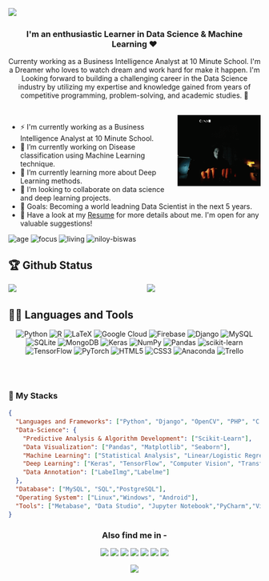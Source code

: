 ![](Media/CoverName.gif)

<h3 align="center">I'm an enthusiastic Learner in Data Science & Machine Learning ❤</h3>  

<p align="center"> Currenty working as a Business Intelligence Analyst at 10 Minute School. I'm a Dreamer who loves to watch dream and work hard for make it happen. I'm Looking forward to building a challenging career in the Data Science industry by utilizing my expertise and knowledge gained from years of competitive programming, problem-solving, and academic studies. 🚀 </p>

</br>

<img width="33%" align="right" alt="Github Image" src="Media/Sideimage2.gif" />

- ⚡ I'm currently working as a Business Intelligence Analyst at 10 Minute School.
- 🔭 I’m currently working on Disease classification using Machine Learning technique.
- 🌱 I’m currently learning more about Deep Learning methods.
- 👯 I’m looking to collaborate on data science and deep learning projects.
- 🥅 Goals: Becoming a world leadning Data Scientist in the next 5 years.
- 📝 Have a look at my [Resume](https://drive.google.com/file/d/1dUMLbH9io0RV3ZZx-NpDD4ltXGqMrhr5/view?usp=sharing) for more details about me. I'm open for any valuable suggestions!

![age](https://img.shields.io/badge/age-23-blueviolet)
![focus](https://img.shields.io/badge/focus-DataScience-critical)
![living](https://img.shields.io/badge/living-Dhaka-3c9)
<img src = "https://komarev.com/ghpvc/?username=niloy-biswas" alt="niloy-biswas"/>


## 🏆 Github Status

<img  src="https://github-readme-stats.vercel.app/api?username=niloy-biswas&show_icons=true&hide_border=true&theme=tokyonight&show_icons=true&include_all_commits=true" width="45%" align="right" >
<img  src="https://github-readme-streak-stats.herokuapp.com/?user=niloy-biswas&theme=tokyonight&hide_border=true" width="45%" >
<!-- <img  src= "https://github-readme-stats.vercel.app/api/top-langs/?username=niloy-biswas&theme=tokyonight&langs_count=5&hide_border=true" > -->



## 👨‍💻 Languages and Tools

<div align="center">
  
![Python](https://img.shields.io/badge/python-3670A0?style=for-the-badge&logo=python&logoColor=ffdd54) 
![R](https://img.shields.io/badge/r-%23276DC3.svg?style=for-the-badge&logo=r&logoColor=white) 
![LaTeX](https://img.shields.io/badge/latex-%23008080.svg?style=for-the-badge&logo=latex&logoColor=white) 
![Google Cloud](https://img.shields.io/badge/Google%20Cloud-%234285F4.svg?style=for-the-badge&logo=google-cloud&logoColor=white) 
![Firebase](https://img.shields.io/badge/firebase-%23039BE5.svg?style=for-the-badge&logo=firebase) 
![Django](https://img.shields.io/badge/django-%23092E20.svg?style=for-the-badge&logo=django&logoColor=white) 
![MySQL](https://img.shields.io/badge/mysql-%2300f.svg?style=for-the-badge&logo=mysql&logoColor=white) 
![SQLite](https://img.shields.io/badge/sqlite-%2307405e.svg?style=for-the-badge&logo=sqlite&logoColor=white) 
![MongoDB](https://img.shields.io/badge/MongoDB-%234ea94b.svg?style=for-the-badge&logo=mongodb&logoColor=white) 
![Keras](https://img.shields.io/badge/Keras-%23D00000.svg?style=for-the-badge&logo=Keras&logoColor=white) 
![NumPy](https://img.shields.io/badge/numpy-%23013243.svg?style=for-the-badge&logo=numpy&logoColor=white) 
![Pandas](https://img.shields.io/badge/pandas-%23150458.svg?style=for-the-badge&logo=pandas&logoColor=white) 
![scikit-learn](https://img.shields.io/badge/scikit--learn-%23F7931E.svg?style=for-the-badge&logo=scikit-learn&logoColor=white) 
![TensorFlow](https://img.shields.io/badge/TensorFlow-%23FF6F00.svg?style=for-the-badge&logo=TensorFlow&logoColor=white) 
![PyTorch](https://img.shields.io/badge/PyTorch-%23EE4C2C.svg?style=for-the-badge&logo=PyTorch&logoColor=white) 
![HTML5](https://img.shields.io/badge/html5-%23E34F26.svg?style=for-the-badge&logo=html5&logoColor=white) 
![CSS3](https://img.shields.io/badge/css3-%231572B6.svg?style=for-the-badge&logo=css3&logoColor=white) 
![Anaconda](https://img.shields.io/badge/Anaconda-%2344A833.svg?style=for-the-badge&logo=anaconda&logoColor=white) 
![Trello](https://img.shields.io/badge/Trello-%23026AA7.svg?style=for-the-badge&logo=Trello&logoColor=white)

</div>
<br /> <br />
  
### 💬 My Stacks

```json
{
  "Languages and Frameworks": ["Python", "Django", "OpenCV", "PHP", "C (basic)", "HTML", "CSS", "Bootstrap"],
  "Data-Science": {
    "Predictive Analysis & Algorithm Development": ["Scikit-Learn"],
    "Data Visualization": ["Pandas", "Matplotlib", "Seaborn"],
    "Machine Learning": ["Statistical Analysis", "Linear/Logistic Regression","Clustering"],
    "Deep Learning": ["Keras", "TensorFlow", "Computer Vision", "Transfer Learning"],
    "Data Annotation": ["LabeIlmg","Labelme"]
  },
  "Database": ["MySQL", "SQL","PostgreSQL"],
  "Operating System": ["Linux","Windows", "Android"],
  "Tools": ["Metabase", "Data Studio", "Jupyter Notebook","PyCharm","Visual Code","Adobe Photoshop"] 
}
```

<div align="center">

### Also find me in - 


[<img src="https://img.shields.io/badge/linkedin-%230077B5.svg?&style=for-the-badge&logo=linkedin&logoColor=white" />](https://https://www.linkedin.com/in/niloy--biswas/) 
[<img src = "https://img.shields.io/badge/facebook-%230077B5.svg?&style=for-the-badge&logo">](https://www.facebook.com/Niloy.swe/) 
[<img src = "https://img.shields.io/badge/Researchgate-%230077B5.svg?&style=for-the-badge&logo">](https://www.researchgate.net/profile/Niloy_Biswas4)
[<img src="https://img.shields.io/badge/Gmail-D14836?style=for-the-badge&logo=gmail&logoColor=white">](https://mail.google.com/mail/?view=cm&fs=1&to=niloy.swe@gmail.com)
[<img src = "https://img.shields.io/badge/kaggle-%230077B5.svg?&style=for-the-badge&logo">](https://www.kaggle.com/niloyswe) 
[<img src = "https://img.shields.io/badge/HackerRank-%230077B5.svg?&style=for-the-badge&logo">](https://www.hackerrank.com/NiloyBiswas) 
[<img src = "https://img.shields.io/badge/Leetcode-%230077B5.svg?&style=for-the-badge&logo">](https://leetcode.com/niloybiswas/) 
 
  
<div/>


![](https://raw.githubusercontent.com/halfrost/halfrost/master/icons/header_.png)
